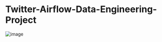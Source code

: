 # Twitter-Airflow-Data-Engineering-Project


![image](https://user-images.githubusercontent.com/53575257/235351145-e3089c35-7882-4e9d-8606-0c281427b06f.png)
